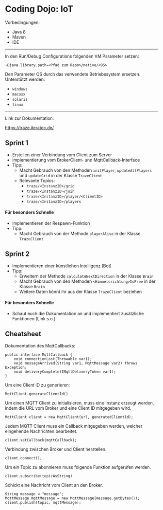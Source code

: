 # Coding Dojo: IoT

Vorbedingungen:
- Java 8
- Maven
- IDE

---

In den Run/Debug Configurations folgenden VM Parameter setzen:
```
-Djava.library.path=<Pfad zum Repo>/native/<OS>  
```

Den Parameter OS durch das verwendete Betriebssystem ersetzen. Unterstützt werden:
- `windows`
- `macosx`
- `solaris`
- `linux`

---

Link zur Dokumentation:

https://traze.iteratec.de/

## Sprint 1

- Erstellen einer Verbindung vom Client zum Server
- Implementierung vom BrokerClient- und MqttCallback-Interface
- Tipp:
    - Macht Gebrauch von den Methoden `initPlayer`, `updateAllPlayers` und `updateGrid` in der Klasse `TrazeClient`
    - Relevante Topics:
        - `traze/<InstanzID>/grid`
        - `traze/<InstanzID>/join`
        - `traze/<InstanzID>/player/<ClientID>`
        - `traze/<InstanzID>/players`

#### Für besonders Schnelle
- Implementieren der Respawn-Funktion
- Tipp:
    - Macht Gebrauch von der Methode `playerAlive` in der Klasse `TrazeClient`

## Sprint 2

- Implementieren einer künstlichen Intelligenz (Bot)
- Tipp:
    - Erweitern der Methode `calculateNextDirection` in der Klasse `Brain`
    - Macht Gebrauch von den Methoden `<Himmelsrichtung>IsFree` in der Klasse `Brain`
    - Weitere Daten könnt ihr aus der Klasse `TrazeClient` beziehen

#### Für besonders Schnelle

- Schaut euch die Dokumentation an und implementiert zusätzliche Funktionen (Link s.o.)

## Cheatsheet

Dokumentation des MqttCallbacks:
```
public interface MqttCallback {
    void connectionLost(Throwable var1);
    void messageArrived(String var1, MqttMessage var2) throws Exception;
    void deliveryComplete(IMqttDeliveryToken var1);
}
```
Um eine Client ID zu generieren:
```
MqttClient.generateClientId()
```
Um einen MQTT Client zu initialisieren, muss eine Instanz erzeugt werden, indem die URL vom Broker und eine Client ID mitgegeben wird.
```
MqttClient client = new MqttClient(url, generatedClientId);
```
Jedem MQTT Client muss ein Callback mitgegeben werden, welcher eingehende Nachrichten bearbeitet.
```
client.setCallback(mqttCallback);
```
Verbindung zwischen Broker und Client herstellen.
```
client.connect();
```
Um ein Topic zu abonnieren muss folgende Funktion aufgerufen werden.
```
client.subscribe(topicAsString)
```
Schickt eine Nachricht vom Client an den Broker.
```
String message = "message";
MqttMessage mqttMessage = new MqttMessage(message.getBytes());
client.publish(topic, mqttMessage);
```
